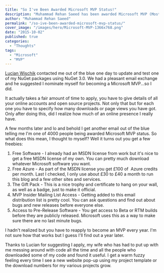 ```yaml
---
title: "So I've Been Awarded Microsoft MVP Status!"
description: "Muhammad Rehan Saeed has been awarded Microsoft MVP (Most Valuable Professional) status."
author: "Muhammad Rehan Saeed"
permalink: "/so-ive-been-awarded-microsoft-mvp-status/"
cover_image: "/images/hero/Microsoft-MVP-1366x768.png"
date: "2015-10-02"
published: true
categories:
  - "Thoughts"
tags:
  - "Microsoft"
  - "MVP"
---
```


[Lucian Wischik](http://blogs.msdn.com/b/lucian/) contacted me out of the blue one day to update and test one of my NuGet packages using NuGet 3.0. We had a pleasant email exchange and he suggested I nominate myself for becoming a Microsoft MVP...so I did.

It actually takes a fair amount of time to apply, you have to give details of all your online accounts and open source projects. Not only that but for each one you have to specify how many downloads or page views you have got. Only after doing this, did I realize how much of an online presence I really have.

A few months later and lo and behold I get another email out of the blue telling me I'm one of 4000 people being awarded Microsoft MVP status. So what does this mean, I thought to myself? Well it turns out you get a few freebies:

1. Free Software - I already had an MSDN license from work but it's nice to get a free MSDN license of my own. You can pretty much download whatever Microsoft software you want.
2. Free Azure - As part of the MSDN license you get £100 of  Azure credits per month. Last I checked, I only use about £30 to £40 a month to run this blog and a few other sites and services.
3. The Gift Pack - This is a nice trophy and certificate to hang on your wall, as well as a badge, just to make it official.
4. MVP Insider Mailing List Access - Getting added to this email distribution list is pretty cool. You can ask questions and find out about bugs and new releases before everyone else.
5. Access to Pre-Release Software - You get access to Beta or RTM builds before they are publicly released. Microsoft uses this as a way to make sure there are no last minute bugs.

I hadn't realized but you have to reapply to become an MVP every year. I'm not sure how that works but I guess I'll find out a year later.

Thanks to Lucian for suggesting I apply, my wife who has had to put up with me messing around with code all the time and all the people who downloaded some of my code and found it useful. I get a warm fuzzy feeling every time I see a new website pop-up using my project template or the download numbers for my various projects grow.
